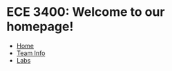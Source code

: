 # ECE 3400: Welcome to our homepage!
* [Home](./index.md)
* [Team Info](./info.md)
* [Labs](./labs.md)